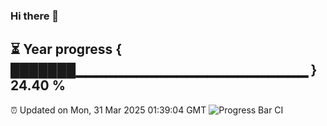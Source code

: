 ### Hi there 👋
⏳ Year progress { ███████▁▁▁▁▁▁▁▁▁▁▁▁▁▁▁▁▁▁▁▁▁▁▁ } 24.40 %
---
⏰ Updated on Mon, 31 Mar 2025 01:39:04 GMT
![Progress Bar CI](https://github.com/liununu/liununu/workflows/Progress%20Bar%20CI/badge.svg)
